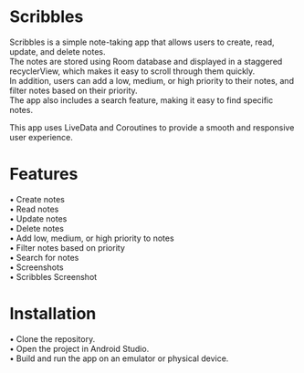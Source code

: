 # Scribbles

Scribbles is a simple note-taking app that allows users to create, read, update, and delete notes.  
The notes are stored using Room database and displayed in a staggered recyclerView, which makes it easy to scroll through them quickly.  
In addition, users can add a low, medium, or high priority to their notes, and filter notes based on their priority.   
The app also includes a search feature, making it easy to find specific notes.

This app uses LiveData and Coroutines to provide a smooth and responsive user experience.

# Features
• Create notes  
• Read notes  
• Update notes  
• Delete notes  
• Add low, medium, or high priority to notes  
• Filter notes based on priority  
• Search for notes  
• Screenshots  
• Scribbles Screenshot  

# Installation
• Clone the repository.  
• Open the project in Android Studio.  
• Build and run the app on an emulator or physical device.  
